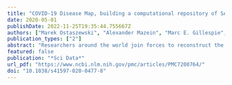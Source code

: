 ```yaml
---
title: "COVID-19 Disease Map, building a computational repository of SARS-CoV-2 virus-host interaction mechanisms"
date: 2020-05-01
publishDate: 2022-11-25T19:35:44.755667Z
authors: ["Marek Ostaszewski", "Alexander Mazein", "Marc E. Gillespie", "Inna Kuperstein", "Anna Niarakis", "Henning Hermjakob", "Alexander R. Pico", "Egon L. Willighagen", "Chris T. Evelo", "Jan Hasenauer", "Falk Schreiber", "Andreas Dräger", "Emek Demir", "Olaf Wolkenhauer", "Laura I. Furlong", "Emmanuel Barillot", "Joaquin Dopazo", "Aurelio Orta-Resendiz", "Francesco Messina", "Alfonso Valencia", "Akira Funahashi", "Hiroaki Kitano", "Charles Auffray", "Rudi Balling", "Reinhard Schneider"]
publication_types: ["2"]
abstract: "Researchers around the world join forces to reconstruct the molecular processes of the virus-host interactions aiming to combat the cause of the ongoing pandemic."
featured: false
publication: "*Sci Data*"
url_pdf: "https://www.ncbi.nlm.nih.gov/pmc/articles/PMC7200764/"
doi: "10.1038/s41597-020-0477-8"
---
```


